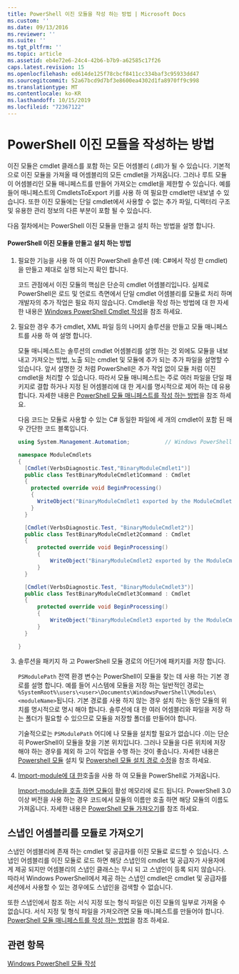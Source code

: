 ```yaml
---
title: PowerShell 이진 모듈을 작성 하는 방법 | Microsoft Docs
ms.custom: ''
ms.date: 09/13/2016
ms.reviewer: ''
ms.suite: ''
ms.tgt_pltfrm: ''
ms.topic: article
ms.assetid: eb4e72e6-24c4-42b6-b7b9-a62585c17f26
caps.latest.revision: 15
ms.openlocfilehash: ed614de125f78cbcf8411cc334baf3c95933dd47
ms.sourcegitcommit: 52a67bcd9d7bf3e8600ea4302d1fa8970ff9c998
ms.translationtype: MT
ms.contentlocale: ko-KR
ms.lasthandoff: 10/15/2019
ms.locfileid: "72367122"
---
```

# <a name="how-to-write-a-powershell-binary-module"></a>PowerShell 이진 모듈을 작성하는 방법

이진 모듈은 cmdlet 클래스를 포함 하는 모든 어셈블리 (.dll)가 될 수 있습니다. 기본적으로 이진 모듈을 가져올 때 어셈블리의 모든 cmdlet을 가져옵니다. 그러나 루트 모듈이 어셈블리인 모듈 매니페스트를 만들어 가져오는 cmdlet을 제한할 수 있습니다. 예를 들어 매니페스트의 CmdletsToExport 키를 사용 하 여 필요한 cmdlet만 내보낼 수 있습니다. 또한 이진 모듈에는 단일 cmdlet에서 사용할 수 없는 추가 파일, 디렉터리 구조 및 유용한 관리 정보의 다른 부분이 포함 될 수 있습니다.

다음 절차에서는 PowerShell 이진 모듈을 만들고 설치 하는 방법을 설명 합니다.

#### <a name="how-to-create-and-install-a-powershell-binary-module"></a>PowerShell 이진 모듈을 만들고 설치 하는 방법

1. 필요한 기능을 사용 하 여 이진 PowerShell 솔루션 (예: C#에서 작성 한 cmdlet)을 만들고 제대로 실행 되는지 확인 합니다.

   코드 관점에서 이진 모듈의 핵심은 단순히 cmdlet 어셈블리입니다. 실제로 PowerShell은 로드 및 언로드 측면에서 단일 cmdlet 어셈블리를 모듈로 처리 하며 개발자의 추가 작업은 필요 하지 않습니다. Cmdlet을 작성 하는 방법에 대 한 자세한 내용은 [Windows PowerShell Cmdlet 작성](../cmdlet/writing-a-windows-powershell-cmdlet.md)을 참조 하세요.

2. 필요한 경우 추가 cmdlet, XML 파일 등의 나머지 솔루션을 만들고 모듈 매니페스트를 사용 하 여 설명 합니다.

   모듈 매니페스트는 솔루션의 cmdlet 어셈블리를 설명 하는 것 외에도 모듈을 내보내고 가져오는 방법, 노출 되는 cmdlet 및 모듈에 추가 되는 추가 파일을 설명할 수 있습니다.
   앞서 설명한 것 처럼 PowerShell은 추가 작업 없이 모듈 처럼 이진 cmdlet을 처리할 수 있습니다.
   따라서 모듈 매니페스트는 주로 여러 파일을 단일 패키지로 결합 하거나 지정 된 어셈블리에 대 한 게시를 명시적으로 제어 하는 데 유용 합니다.
   자세한 내용은 [PowerShell 모듈 매니페스트를 작성 하는 방법](how-to-write-a-powershell-module-manifest.md)을 참조 하세요.

   다음 코드는 모듈로 사용할 수 있는 C# 동일한 파일에 세 개의 cmdlet이 포함 된 매우 간단한 코드 블록입니다.

   ```csharp
   using System.Management.Automation;           // Windows PowerShell namespace.

   namespace ModuleCmdlets
   {
     [Cmdlet(VerbsDiagnostic.Test,"BinaryModuleCmdlet1")]
     public class TestBinaryModuleCmdlet1Command : Cmdlet
     {
       protected override void BeginProcessing()
       {
         WriteObject("BinaryModuleCmdlet1 exported by the ModuleCmdlets module.");
       }
     }

     [Cmdlet(VerbsDiagnostic.Test, "BinaryModuleCmdlet2")]
     public class TestBinaryModuleCmdlet2Command : Cmdlet
     {
         protected override void BeginProcessing()
         {
             WriteObject("BinaryModuleCmdlet2 exported by the ModuleCmdlets module.");
         }
     }

     [Cmdlet(VerbsDiagnostic.Test, "BinaryModuleCmdlet3")]
     public class TestBinaryModuleCmdlet3Command : Cmdlet
     {
         protected override void BeginProcessing()
         {
             WriteObject("BinaryModuleCmdlet3 exported by the ModuleCmdlets module.");
         }
     }

   }
   ```

3. 솔루션을 패키지 하 고 PowerShell 모듈 경로의 어딘가에 패키지를 저장 합니다.

   `PSModulePath` 전역 환경 변수는 PowerShell이 모듈을 찾는 데 사용 하는 기본 경로를 설명 합니다. 예를 들어 시스템에 모듈을 저장 하는 일반적인 경로는 `%SystemRoot%\users\<user>\Documents\WindowsPowerShell\Modules\<moduleName>`됩니다. 기본 경로를 사용 하지 않는 경우 설치 하는 동안 모듈의 위치를 명시적으로 명시 해야 합니다. 솔루션에 대 한 여러 어셈블리와 파일을 저장 하는 폴더가 필요할 수 있으므로 모듈을 저장할 폴더를 만들어야 합니다.

   기술적으로는 `PSModulePath` 어디에 나 모듈을 설치할 필요가 없습니다 .이는 단순히 PowerShell이 모듈을 찾을 기본 위치입니다. 그러나 모듈을 다른 위치에 저장 해야 하는 경우를 제외 하 고이 작업을 수행 하는 것이 좋습니다. 자세한 내용은 [Powershell 모듈](./installing-a-powershell-module.md) 설치 및 [Powershell 모듈 설치 경로 수정](./modifying-the-psmodulepath-installation-path.md)을 참조 하세요.

4. [Import-module에 대 한](/powershell/module/Microsoft.PowerShell.Core/Import-Module)호출을 사용 하 여 모듈을 PowerShell로 가져옵니다.

   [Import-module을 호출 하면 모듈이](/powershell/module/Microsoft.PowerShell.Core/Import-Module) 활성 메모리에 로드 됩니다. PowerShell 3.0 이상 버전을 사용 하는 경우 코드에서 모듈의 이름만 호출 하면 해당 모듈의 이름도 가져옵니다. 자세한 내용은 [PowerShell 모듈 가져오기](./importing-a-powershell-module.md)를 참조 하세요.

## <a name="importing-snap-in-assemblies-as-modules"></a>스냅인 어셈블리를 모듈로 가져오기

스냅인 어셈블리에 존재 하는 cmdlet 및 공급자를 이진 모듈로 로드할 수 있습니다. 스냅인 어셈블리를 이진 모듈로 로드 하면 해당 스냅인의 cmdlet 및 공급자가 사용자에 게 제공 되지만 어셈블리의 스냅인 클래스는 무시 되 고 스냅인이 등록 되지 않습니다. 따라서 Windows PowerShell에서 제공 하는 스냅인 cmdlet은 cmdlet 및 공급자를 세션에서 사용할 수 있는 경우에도 스냅인을 검색할 수 없습니다.

또한 스냅인에서 참조 하는 서식 지정 또는 형식 파일은 이진 모듈의 일부로 가져올 수 없습니다.
서식 지정 및 형식 파일을 가져오려면 모듈 매니페스트를 만들어야 합니다.
[PowerShell 모듈 매니페스트를 작성 하는 방법](how-to-write-a-powershell-module-manifest.md)을 참조 하세요.

## <a name="see-also"></a>관련 항목

[Windows PowerShell 모듈 작성](./writing-a-windows-powershell-module.md)
